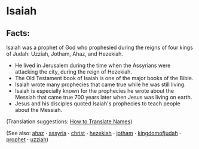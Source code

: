 # Isaiah #

## Facts: ##

Isaiah was a prophet of God who prophesied during the reigns of four kings of Judah: Uzziah, Jotham, Ahaz, and Hezekiah.

* He lived in Jerusalem during the time when the Assyrians were attacking the city, during the reign of Hezekiah.
* The Old Testament book of Isaiah is one of the major books of the Bible.
* Isaiah wrote many prophecies that came true while he was still living.
* Isaiah is especially known for the prophecies he wrote about the Messiah that came true 700 years later when Jesus was living on earth.
* Jesus and his disciples quoted Isaiah's prophecies to teach people about the Messiah. 

(Translation suggestions: [How to Translate Names](https://git.door43.org/Door43/en-ta-translate-vol1/src/master/content/translate_names.md))

(See also: [ahaz](../other/ahaz.md) **·** [assyria](../other/assyria.md) **·** [christ](../kt/christ.md) **·** [hezekiah](../other/hezekiah.md) **·** [jotham](../other/jotham.md) **·** [kingdomofjudah](../other/kingdomofjudah.md) **·** [prophet](../kt/prophet.md) **·** [uzziah](../other/uzziah.md))

